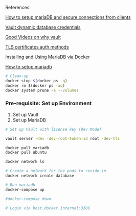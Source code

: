 References:

[How to setup mariaDB and secure connections from clients](https://www.cyberciti.biz/faq/how-to-setup-mariadb-ssl-and-secure-connections-from-clients/)

[Vault dynamic database credentials](https://developer.hashicorp.com/vault/tutorials/db-credentials/database-secrets)

[Good Videos on why vault](https://www.youtube.com/watch?v=shLoMeYoUoU)

[TLS certificates auth methods](https://developer.hashicorp.com/vault/docs/auth/cert)

[Installing and Using MariaDB via Docker](https://mariadb.com/kb/en/installing-and-using-mariadb-via-docker/)

[How to setup mariadb](https://hub.docker.com/_/mariadb)

```sh
# Clean-up
docker stop $(docker ps -q)
docker rm $(docker ps -aq)
docker system prune -a --volumes
```

### Pre-requisite: Set up Environment

1. Set up Vault
2. Set up MariaDB

```sh
# Set up Vault with license key (Dev Mode)

vault server -dev -dev-root-token-id root -dev-tls
```

```sh
docker pull mariadb
docker pull ubuntu
```

```sh
docker network ls
```

```sh
# Create a network for the pods to reside in
docker network create database
```

```sh
# Run mariadb 
docker-compose up

#docker-compose down

# Login via host.docker.internal:3306
```